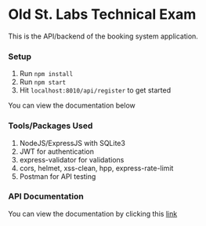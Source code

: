 # Old St. Labs Technical Exam

This is the API/backend of the booking system application.

### Setup

1. Run `npm install`
2. Run `npm start`
3. Hit `localhost:8010/api/register` to get started

You can view the documentation below

### Tools/Packages Used

1. NodeJS/ExpressJS with SQLite3
2. JWT for authentication
3. express-validator for validations
4. cors, helmet, xss-clean, hpp, express-rate-limit
5. Postman for API testing

### API Documentation

You can view the documentation by clicking this [link](https://documenter.getpostman.com/view/7664978/TVYNXusp)
